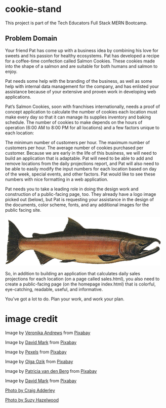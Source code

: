 # cookie-stand

This project is part of the Tech Educators Full Stack MERN Bootcamp.

## Problem Domain
Your friend Pat has come up with a business idea by combining his love for sweets and his passion for healthy ecosystems. Pat has developed a recipe for a coffee-time confection called Salmon Cookies. These cookies made into the shape of a salmon and are suitable for both humans and salmon to enjoy.

Pat needs some help with the branding of the business, as well as some help with internal data management for the company, and has enlisted your assistance because of your extensive and proven work in developing web applications.

Pat’s Salmon Cookies, soon with franchises internationally, needs a proof of concept application to calculate the number of cookies each location must make every day so that it can manage its supplies inventory and baking schedule. The number of cookies to make depends on the hours of operation (6:00 AM to 8:00 PM for all locations) and a few factors unique to each location:

The minimum number of customers per hour.
The maximum number of customers per hour.
The average number of cookies purchased per customer.
Because we are early in the life of this business, we will need to build an application that is adaptable. Pat will need to be able to add and remove locations from the daily projections report, and Pat will also need to be able to easily modify the input numbers for each location based on day of the week, special events, and other factors. Pat would like to see these numbers with nice formatting in a web application.

Pat needs you to take a leading role in doing the design work and construction of a public-facing page, too. They already have a logo image picked out (below), but Pat is requesting your assistance in the design of the documents, color scheme, fonts, and any additional images for the public facing site.

![A salmon](images/salmon.png)

So, in addition to building an application that calculates daily sales projections for each location (on a page called sales.html), you also need to create a public-facing page (on the homepage index.html) that is colorful, eye-catching, readable, useful, and informative.

You’ve got a lot to do. Plan your work, and work your plan.

# image credit

Image by <a href="https://pixabay.com/users/veronika_andrews-16688553/?utm_source=link-attribution&utm_medium=referral&utm_campaign=image&utm_content=8027337">Veronika Andrews</a> from <a href="https://pixabay.com//?utm_source=link-attribution&utm_medium=referral&utm_campaign=image&utm_content=8027337">Pixabay</a>

Image by <a href="https://pixabay.com/users/12019-12019/?utm_source=link-attribution&utm_medium=referral&utm_campaign=image&utm_content=290980">David Mark</a> from <a href="https://pixabay.com//?utm_source=link-attribution&utm_medium=referral&utm_campaign=image&utm_content=290980">Pixabay</a>

Image by <a href="https://pixabay.com/users/pexels-2286921/?utm_source=link-attribution&utm_medium=referral&utm_campaign=image&utm_content=1852928">Pexels</a> from <a href="https://pixabay.com//?utm_source=link-attribution&utm_medium=referral&utm_campaign=image&utm_content=1852928">Pixabay</a>

Image by <a href="https://pixabay.com/users/olgaozik-11540328/?utm_source=link-attribution&utm_medium=referral&utm_campaign=image&utm_content=4045035">Olga Ozik</a> from <a href="https://pixabay.com//?utm_source=link-attribution&utm_medium=referral&utm_campaign=image&utm_content=4045035">Pixabay</a>

Image by <a href="https://pixabay.com/users/pvdberg-1838397/?utm_source=link-attribution&utm_medium=referral&utm_campaign=image&utm_content=3416862">Patricia van den Berg</a> from <a href="https://pixabay.com//?utm_source=link-attribution&utm_medium=referral&utm_campaign=image&utm_content=3416862">Pixabay</a>

Image by <a href="https://pixabay.com/users/12019-12019/?utm_source=link-attribution&utm_medium=referral&utm_campaign=image&utm_content=2499022">David Mark</a> from <a href="https://pixabay.com//?utm_source=link-attribution&utm_medium=referral&utm_campaign=image&utm_content=2499022">Pixabay</a>

[Photo by Craig Adderley](https://www.pexels.com/photo/man-laughing-while-sitting-on-office-chair-1546912/)

[Photo by Suzy Hazelwood](https://www.pexels.com/photo/ingredients-on-table-1184265/)


